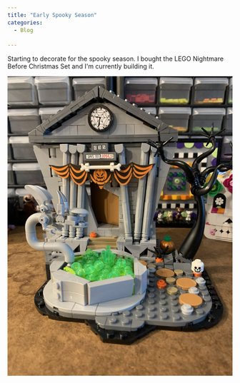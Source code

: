 ```yaml
---
title: "Early Spooky Season"
categories:
  - Blog

---
```

Starting to decorate for the spooky season. I bought the LEGO Nightmare Before Christmas Set and I'm currently building it.

![Soccer players on the pitch](/assets/images/nbc.jpg)